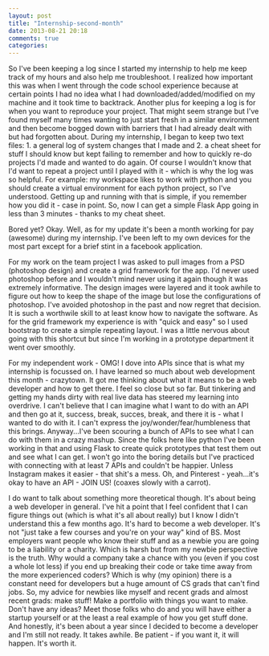 ```yaml
---
layout: post
title: "Internship-second-month"
date: 2013-08-21 20:18
comments: true
categories:
---
```

So I've been keeping a log since I started my internship to help me keep track of my hours and also help me troubleshoot. I realized how important this was when I went through the code school experience because at certain points I had no idea what I had downloaded/added/modified on my machine and it took time to backtrack. Another plus for keeping a log is for when you want to reproduce your project. That might seem strange but I've found myself many times wanting to just start fresh in a similar environment and then become bogged down with barriers that I had already dealt with but had forgotten about. During my internship, I began to keep two text files: 1. a general log of system changes that I made and 2. a cheat sheet for stuff I should know but kept failing to remember and how to quickly re-do projects I'd made and wanted to do again. Of course I wouldn't know that I'd want to repeat a project until I played with it - which is why the log was so helpful. For example: my workspace likes to work with python and you should create a virtual environment for each python project, so I've understood. Getting up and running with that is simple, if you remember how you did it - case in point. So, now I can get a simple Flask App going in less than 3 minutes - thanks to my cheat sheet.

Bored yet? Okay. Well, as for my update it's been a month working for pay (awesome) during my internship. I've been left to my own devices for the most part except for a brief stint in a facebook application.

For my work on the team project I was asked to pull images from a PSD (photoshop design) and create a grid framework for the app. I'd never used photoshop before and I wouldn't mind never using it again though it was extremely informative. The design images were layered and it took awhile to figure out how to keep the shape of the image but lose the configurations of photoshop. I've avoided photoshop in the past and now regret that decision. It is such a worthwile skill to at least know how to navigate the software. As for the grid framework my experience is with "quick and easy" so I used bootstrap to create a simple repeating layout. I was a little nervous about going with this shortcut but since I'm working in a prototype department it went over smoothly.

For my independent work - OMG! I dove into APIs since that is what my internship is focussed on. I have learned so much about web development this month - crazytown. It got me thinking about what it means to be a web developer and how to get there. I feel so close but so far. But tinkering and getting my hands dirty with real live data has steered my learning into overdrive. I can't believe that I can imagine what I want to do with an API and then go at it, success, break, succes, break, and there it is - what I wanted to do with it. I can't express the joy/wonder/fear/humbleness that this brings. Anyway...I've been scouring a bunch of APIs to see what I can do with them in a crazy mashup. Since the folks here like python I've been working in that and using Flask to create quick prototypes that test them out and see what I can get. I won't go into the boring details but I've practiced with connecting with at least 7 APIs and couldn't be happier. Unless Instagram makes it easier - that shit's a mess. Oh, and Pinterest - yeah...it's okay to have an API - JOIN US! (coaxes slowly with a carrot).

I do want to talk about something more theoretical though. It's about being a web developer in general. I've hit a point that I feel confident that I can figure things out (which is what it's all about really) but I know I didn't understand this a few months ago. It's hard to become a web developer. It's not "just take a few courses and you're on your way" kind of BS. Most employers want people who know their stuff and as a newbie you are going to be a liability or a charity. Which is harsh but from my newbie perspective is the truth. Why would a company take a chance with you (even if you cost a whole lot less) if you end up breaking their code or take time away from the more experienced coders? Which is why (my opinion) there is a constant need for developers but a huge amount of CS grads that can't find jobs. So, my advice for newbies like myself and recent grads and almost recent grads: make stuff! Make a portfolio with things you want to make. Don't have any ideas? Meet those folks who do and you will have either a startup yourself or at the least a real example of how you get stuff done. And honestly, it's been about a year since I decided to become a developer and I'm still not ready. It takes awhile. Be patient - if you want it, it will happen. It's worth it.
